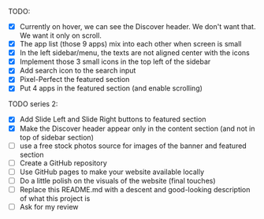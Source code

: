 TODO:
- [x] Currently on hover, we can see the Discover header. We don't want that. We want it only on scroll.
- [x] The app list (those 9 apps) mix into each other when screen is small
- [x] In the left sidebar/menu, the texts are not aligned center with the icons
- [x] Implement those 3 small icons in the top left of the sidebar
- [x] Add search icon to the search input
- [x] Pixel-Perfect the featured section
- [x] Put 4 apps in the featured section (and enable scrolling)

TODO series 2:
- [x] Add Slide Left and Slide Right buttons to featured section
- [x] Make the Discover header appear only in the content section (and not in top of sidebar section)
- [ ] use a free stock photos source for images of the banner and featured section
- [ ] Create a GitHub repository
- [ ] Use GitHub pages to make your website available locally
- [ ] Do a little polish on the visuals of the website (final touches)
- [ ] Replace this README.md with a descent and good-looking description of what this project is
- [ ] Ask for my review

